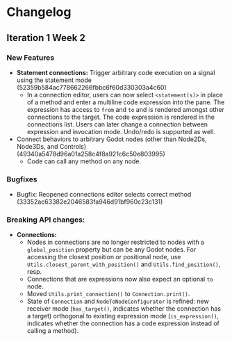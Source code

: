 # Changelog

## Iteration 1 Week 2

### New Features

- **Statement connections:** Trigger arbitrary code execution on a signal using the statement mode (52359b584ac778662266fbbc6f60d330303a4c60)
  - In a connection editor, users can now select `<statement(s)>` in place of a method and enter a multiline code expression into the pane. The expression has access to `from` and `to` and is rendered amongst other connections to the target. The code expression is rendered in the connections list. Users can later change a connection between expression and invocation mode. Undo/redo is supported as well.
- Connect behaviors to arbitrary Godot nodes (other than Node2Ds, Node3Ds, and Controls) (49340a5478d96a01a258c4f8a921c6c50e803995)
  - Code can call any method on any node.

### Bugfixes

- Bugfix: Reopened connections editor selects correct method (33352ac63382e2046583fa946d91bf960c23c131)

### Breaking API changes:

- **Connections:**
  - Nodes in connections are no longer restricted to nodes with a `global_position` property but can be any Godot nodes. For accessing the closest position or positional node, use `Utils.closest_parent_with_position()` and `Utils.find_position()`, resp.
  - Connections that are expressions now also expect an optional `to` node.
  - Moved `Utils.print_connection()` to `Connection.print()`.
  - State of `Connection` and `NodeToNodeConfigurator` is refined: new receiver mode (`has_target()`, indicates whether the connection has a target) orthogonal to existing expression mode (`is_expression()`, indicates whether the connection has a code expression instead of calling a method).
